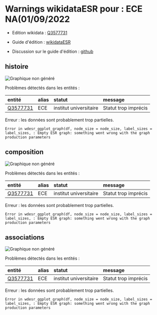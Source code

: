 Warnings wikidataESR pour : ECE NA(01/09/2022
================

- Edition wikidata : [Q3577731](https://www.wikidata.org/wiki/Q3577731)
- Guide d'édition : [wikidataESR](https://github.com/cpesr/wikidataESR/)

- Discussion sur le guide d'édition : [github](https://github.com/cpesr/wikidataESR/issues)



## histoire 

![Graphique non généré](Q3577731-histoire.png) 

Problèmes détectés dans les entités :

|entité                                             |alias |statut                 |message              |
|:--------------------------------------------------|:-----|:----------------------|:--------------------|
|[Q3577731](https://www.wikidata.org/wiki/Q3577731) |ECE   |institut universitaire |Statut trop imprécis |

 


Erreur : les données sont probablement trop partielles.
```
Error in wdesr_ggplot_graph(df, node_size = node_size, label_sizes = label_sizes, : Empty ESR graph: something went wrong with the graph production parameters

``` 



## composition 

![Graphique non généré](Q3577731-composition.png) 

Problèmes détectés dans les entités :

|entité                                             |alias |statut                 |message              |
|:--------------------------------------------------|:-----|:----------------------|:--------------------|
|[Q3577731](https://www.wikidata.org/wiki/Q3577731) |ECE   |institut universitaire |Statut trop imprécis |

 


Erreur : les données sont probablement trop partielles.
```
Error in wdesr_ggplot_graph(df, node_size = node_size, label_sizes = label_sizes, : Empty ESR graph: something went wrong with the graph production parameters

``` 



## associations 

![Graphique non généré](Q3577731-associations.png) 

Problèmes détectés dans les entités :

|entité                                             |alias |statut                 |message              |
|:--------------------------------------------------|:-----|:----------------------|:--------------------|
|[Q3577731](https://www.wikidata.org/wiki/Q3577731) |ECE   |institut universitaire |Statut trop imprécis |

 


Erreur : les données sont probablement trop partielles.
```
Error in wdesr_ggplot_graph(df, node_size = node_size, label_sizes = label_sizes, : Empty ESR graph: something went wrong with the graph production parameters

``` 

